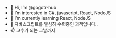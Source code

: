 - 👋 Hi, I’m @gogotr-hub
- 👀 I’m interested in C#, javascript, React, NodeJS
- 🌱 I’m currently learning React, NodeJS
- 💞️ 자바스크립트를 열심히 수련중인 과객입니다..
- 📫 고수가 되는 그날까지

<!---
gogotr-hub/gogotr-hub is a ✨ special ✨ repository because its `README.md` (this file) appears on your GitHub profile.
You can click the Preview link to take a look at your changes.
--->
